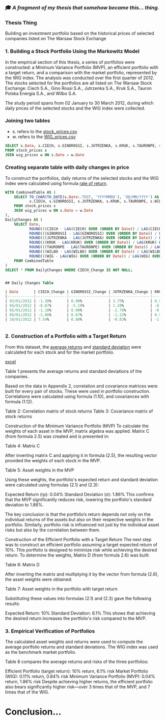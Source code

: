 

### 🎓 _A fragment of my thesis that somehow became this... thing._


### Thesis Thing  
Building an investment portfolio based on the historical prices of selected companies listed on The Warsaw Stock Exchange

### 1. Building a Stock Portfolio Using the Markowitz Model
In the empirical section of this thesis, a series of portfolios were constructed: a Minimum Variance Portfolio (MVP), an efficient portfolio with a target return, and a comparison with the market portfolio, represented by the WIG index. The analysis was conducted over the first quarter of 2012. The stocks selected for the portfolios are all listed on The Warsaw Stock Exchange: Ciech S.A., Gino Rossi S.A., Jutrzenka S.A., Kruk S.A., Tauron Polska Energia S.A., and Wilbo S.A.

The study period spans from 02 January to 30 March 2012, during which daily prices of the selected stocks and the WIG index were collected.


### Joining two tables

- s. refers to the [stock_prices.csv](https://github.com/helloJulie/Thesis/blob/main/stock%20prices.csv)  
- w. refers to the [WIG_prices.csv](https://github.com/helloJulie/Thesis/blob/main/WIG%20prices.csv)

```sql
SELECT s.Date, s.CIECH, s.GINOROSSI, s.JUTRZENKA, s.KRUK, s.TAURONPE, s.WILBO, w.WIG 
FROM stock_prices s 
JOIN wig_prices w ON s.Date = w.Date
```

### Creating separate table with daily changes in price
To construct the portfolios, daily returns of the selected stocks and the WIG index were calculated using formula [rate of return](https://github.com/helloJulie/Thesis/blob/main/formulas/rate%20of%20return%20for%20a%20given%20period/%E2%80%8Erate%20of%20return%20for%20a%20given%20period.%E2%80%8E1.jpeg).

```sql
WITH CombinedTable AS (
    SELECT TO_CHAR(TO_DATE(s.Date::TEXT, 'YYYYMMDD'), 'DD/MM/YYYY') AS Date,
           s.CIECH, s.GINOROSSI, s.JUTRZENKA, s.KRUK, s.TAURONPE, s.WILBO, w.WIG
    FROM stock_prices s 
    JOIN wig_prices w ON s.Date = w.Date
),
DailyChanges AS (
    SELECT Date,
           ROUND(((CIECH - LAG(CIECH) OVER (ORDER BY Date)) / LAG(CIECH) OVER (ORDER BY Date)) * 100, 2) AS CIECH_Change,
           ROUND(((GINOROSSI - LAG(GINOROSSI) OVER (ORDER BY Date)) / LAG(GINOROSSI) OVER (ORDER BY Date)) * 100, 2) AS GINOROSSI_Change,
           ROUND(((JUTRZENKA - LAG(JUTRZENKA) OVER (ORDER BY Date)) / LAG(JUTRZENKA) OVER (ORDER BY Date)) * 100, 2) AS JUTRZENKA_Change,
           ROUND(((KRUK - LAG(KRUK) OVER (ORDER BY Date)) / LAG(KRUK) OVER (ORDER BY Date)) * 100, 2) AS KRUK_Change,
           ROUND(((TAURONPE - LAG(TAURONPE) OVER (ORDER BY Date)) / LAG(TAURONPE) OVER (ORDER BY Date)) * 100, 2) AS TAURONPE_Change,
           ROUND(((WILBO - LAG(WILBO) OVER (ORDER BY Date)) / LAG(WILBO) OVER (ORDER BY Date)) * 100, 2) AS WILBO_Change,
           ROUND(((WIG - LAG(WIG) OVER (ORDER BY Date)) / LAG(WIG) OVER (ORDER BY Date)) * 100, 2) AS WIG_Change
    FROM CombinedTable
)
SELECT * FROM DailyChanges WHERE CIECH_Change IS NOT NULL;


## Daily Changes Table

| Date       | CIECH_Change | GINOROSSI_Change | JUTRZENKA_Change | KRUK_Change | TAURONPE_Change | WILBO_Change | WIG_Change |
|------------|--------------|------------------|------------------|-------------|-----------------|--------------|-------------|
| 03/01/2012 | -1.38%       | 0.00%            | 3.75%            | 0.51%       | 1.68%           | 3.03%        | 0.38%       |
| 04/01/2012 | -0.87%       | -5.10%           | 1.20%            | -0.46%      | 0.74%           | 0.00%        | -0.73%      |
| 05/01/2012 | -1.18%       | 0.00%            | -2.78%           | -0.46%      | -0.55%          | 2.94%        | -1.16%      |
| 09/01/2012 | -2.86%       | 0.67%            | -1.22%           | 0.93%       | -0.92%          | 0.00%        | -1.05%      |
| 10/01/2012 | 7.54%        | 0.00%            | -0.83%           | -1.61%      | 0.00%           | -5.71%       | 0.68%       |



```




### 2. Construction of a Portfolio with a Target Return
From this dataset, the [average returns](https://github.com/helloJulie/Thesis/blob/main/formulas/expected%20return%20of%20a%20portfolio%20formula/%E2%80%8Eexpected%20return%20of%20a%20portfolio%20formula.%E2%80%8E1.jpeg) and [standard deviation](https://github.com/helloJulie/Thesis/blob/main/formulas/standard%20deviation/%E2%80%8Estandard%20deviation.%E2%80%8E1.jpeg) were calculated for each stock and for the market portfolio.

[excel](https://github.com/helloJulie/Thesis/blob/main/mov/Excel%20avg%20st.dev.mov)

Table 1 presents the average returns and standard deviations of the companies.

Based on the data in Appendix 2, correlation and covariance matrices were built for every pair of stocks. These were used in portfolio construction. Correlations were calculated using formula (1.10), and covariances with formula (1.12).

Table 2: Correlation matrix of stock returns
Table 3: Covariance matrix of stock returns

Construction of the Minimum Variance Portfolio (MVP)
To calculate the weights of each asset in the MVP, matrix algebra was applied.
Matrix C (from formula 2.5) was created and is presented in:

Table 4: Matrix C

After inverting matrix C and applying it in formula (2.5), the resulting vector provided the weights of each stock in the MVP.

Table 5: Asset weights in the MVP

Using these weights, the portfolio's expected return and standard deviation were calculated using formulas (2.1) and (2.3):

Expected Return (rp): 0.04%
Standard Deviation (σ): 1.86%
This confirms that the MVP significantly reduces risk, lowering the portfolio's standard deviation to 1.86%.

The key conclusion is that the portfolio’s return depends not only on the individual returns of the assets but also on their respective weights in the portfolio. Similarly, portfolio risk is influenced not just by the individual asset risks but also by the correlation between them.

Construction of the Efficient Portfolio with a Target Return
The next step was to construct an efficient portfolio assuming a target expected return of 10%. This portfolio is designed to minimize risk while achieving the desired return.
To determine the weights, Matrix D (from formula 2.6) was built:

Table 6: Matrix D

After inverting the matrix and multiplying it by the vector from formula (2.6), the asset weights were obtained:

Table 7: Asset weights in the portfolio with target return

Substituting these values into formulas (2.1) and (2.3) gave the following results:

Expected Return: 10%
Standard Deviation: 6.1%
This shows that achieving the desired return increases the portfolio's risk compared to the MVP.

### 3. Empirical Verification of Portfolios
The calculated asset weights and returns were used to compute the average portfolio returns and standard deviations. The WIG index was used as the benchmark market portfolio.

Table 8 compares the average returns and risks of the three portfolios:

Efficient Portfolio (target return): 10% return, 6.1% risk
Market Portfolio (WIG): 0.11% return, 0.84% risk
Minimum Variance Portfolio (MVP): 0.04% return, 1.86% risk
Despite achieving higher returns, the efficient portfolio also bears significantly higher risk—over 3 times that of the MVP, and 7 times that of the WIG.

# Conclusion...




